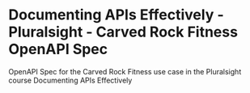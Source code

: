 # Documenting APIs Effectively - Pluralsight - Carved Rock Fitness OpenAPI Spec
OpenAPI Spec for the Carved Rock Fitness use case in the Pluralsight course Documenting APIs Effectively


